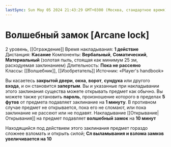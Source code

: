 ```yaml
---
lastSync: Sun May 05 2024 21:43:29 GMT+0300 (Москва, стандартное время)
---
```

# Волшебный замок [Arcane lock]
2 уровень, [[Ограждение]]
Время накладывания: **1 действие**
Дистанция: **Касание**
Компоненты: **Вербальный**, **Соматический**, **Материальный** (золотая пыль, стоящая как минимум 25 зм, расходуемая заклинанием)
Длительность: **Пока не рассеяно**
Классы: [[Волшебник]], [[Изобретатель]]
Источник: «Player's handbook»

Вы касаетесь **закрытой двери**, **окна**, **ворот**, **сундука** или другого **входа**, и он становится **запертым**. Вы и указанные при накладывании этого заклинания существа можете открывать предмет как обычно. Вы можете также установить **пароль**, произношение которого в пределах **5 футов** от предмета подавляет заклинание на **1 минуту**. В противном случае предмет не открывается, пока его не сломают, или пока заклинание не рассеют или не подавят. Накладывание [[Открывание|Открывания]] на предмет подавляет **волшебный замок** на **10 минут**

Находящийся под действием этого заклинания предмет гораздо сложнее взломать и открыть силой; **Сл выламывания и взлома замков увеличивается на 10**